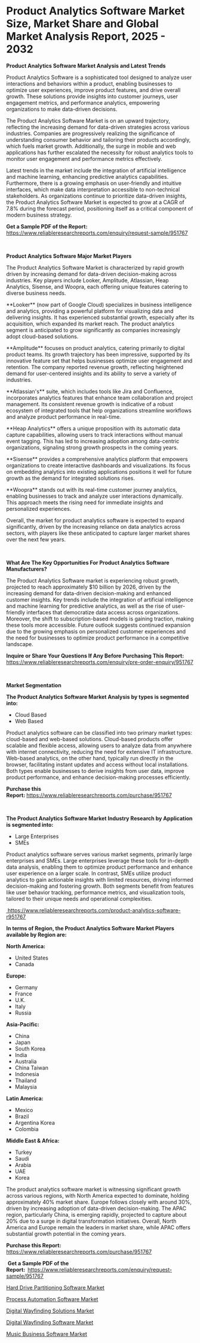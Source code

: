 <p><h1>Product Analytics Software Market Size, Market Share and Global Market Analysis Report, 2025 - 2032</h1></p><p><strong>Product Analytics Software Market Analysis and Latest Trends</strong></p>
<p><p>Product Analytics Software is a sophisticated tool designed to analyze user interactions and behaviors within a product, enabling businesses to optimize user experiences, improve product features, and drive overall growth. These solutions provide insights into customer journeys, user engagement metrics, and performance analytics, empowering organizations to make data-driven decisions.</p><p>The Product Analytics Software Market is on an upward trajectory, reflecting the increasing demand for data-driven strategies across various industries. Companies are progressively realizing the significance of understanding consumer behavior and tailoring their products accordingly, which fuels market growth. Additionally, the surge in mobile and web applications has further escalated the necessity for robust analytics tools to monitor user engagement and performance metrics effectively.</p><p>Latest trends in the market include the integration of artificial intelligence and machine learning, enhancing predictive analytics capabilities. Furthermore, there is a growing emphasis on user-friendly and intuitive interfaces, which make data interpretation accessible to non-technical stakeholders. As organizations continue to prioritize data-driven insights, the Product Analytics Software Market is expected to grow at a CAGR of 7.8% during the forecast period, positioning itself as a critical component of modern business strategy.</p></p>
<p><strong>Get a Sample PDF of the Report:&nbsp;</strong> <a href="https://www.reliableresearchreports.com/enquiry/request-sample/951767?utm_campaign=114&utm_medium=2&utm_source=Github&utm_content=ia&utm_term=06032025&utm_id=product-analytics-software">https://www.reliableresearchreports.com/enquiry/request-sample/951767</a></p>
<p>&nbsp;</p>
<p><strong>Product Analytics Software Major Market Players</strong></p>
<p><p>The Product Analytics Software Market is characterized by rapid growth driven by increasing demand for data-driven decision-making across industries. Key players include Looker, Amplitude, Atlassian, Heap Analytics, Sisense, and Woopra, each offering unique features catering to diverse business needs.</p><p>**Looker** (now part of Google Cloud) specializes in business intelligence and analytics, providing a powerful platform for visualizing data and delivering insights. It has experienced substantial growth, especially after its acquisition, which expanded its market reach. The product analytics segment is anticipated to grow significantly as companies increasingly adopt cloud-based solutions.</p><p>**Amplitude** focuses on product analytics, catering primarily to digital product teams. Its growth trajectory has been impressive, supported by its innovative feature set that helps businesses optimize user engagement and retention. The company reported revenue growth, reflecting heightened demand for user-centered insights and its ability to serve a variety of industries.</p><p>**Atlassian's** suite, which includes tools like Jira and Confluence, incorporates analytics features that enhance team collaboration and project management. Its consistent revenue growth is indicative of a robust ecosystem of integrated tools that help organizations streamline workflows and analyze product performance in real-time.</p><p>**Heap Analytics** offers a unique proposition with its automatic data capture capabilities, allowing users to track interactions without manual event tagging. This has led to increasing adoption among data-centric organizations, signaling strong growth prospects in the coming years.</p><p>**Sisense** provides a comprehensive analytics platform that empowers organizations to create interactive dashboards and visualizations. Its focus on embedding analytics into existing applications positions it well for future growth as the demand for integrated solutions rises.</p><p>**Woopra** stands out with its real-time customer journey analytics, enabling businesses to track and analyze user interactions dynamically. This approach meets the rising need for immediate insights and personalized experiences.</p><p>Overall, the market for product analytics software is expected to expand significantly, driven by the increasing reliance on data analytics across sectors, with players like these anticipated to capture larger market shares over the next few years.</p></p>
<p>&nbsp;</p>
<p><strong>What Are The Key Opportunities For Product Analytics Software Manufacturers?</strong></p>
<p><p>The Product Analytics Software market is experiencing robust growth, projected to reach approximately $10 billion by 2026, driven by the increasing demand for data-driven decision-making and enhanced customer insights. Key trends include the integration of artificial intelligence and machine learning for predictive analytics, as well as the rise of user-friendly interfaces that democratize data access across organizations. Moreover, the shift to subscription-based models is gaining traction, making these tools more accessible. Future outlook suggests continued expansion due to the growing emphasis on personalized customer experiences and the need for businesses to optimize product performance in a competitive landscape.</p></p>
<p><strong>Inquire or Share Your Questions If Any Before Purchasing This Report:</strong> <a href="https://www.reliableresearchreports.com/enquiry/pre-order-enquiry/951767?utm_campaign=114&utm_medium=2&utm_source=Github&utm_content=ia&utm_term=06032025&utm_id=product-analytics-software">https://www.reliableresearchreports.com/enquiry/pre-order-enquiry/951767</a></p>
<p>&nbsp;</p>
<p><strong>Market Segmentation</strong></p>
<p><strong>The Product Analytics Software Market Analysis by types is segmented into:</strong></p>
<p><ul><li>Cloud Based</li><li>Web Based</li></ul></p>
<p><p>Product analytics software can be classified into two primary market types: cloud-based and web-based solutions. Cloud-based products offer scalable and flexible access, allowing users to analyze data from anywhere with internet connectivity, reducing the need for extensive IT infrastructure. Web-based analytics, on the other hand, typically run directly in the browser, facilitating instant updates and access without local installations. Both types enable businesses to derive insights from user data, improve product performance, and enhance decision-making processes efficiently.</p></p>
<p><strong>Purchase this Report:&nbsp;</strong><a href="https://www.reliableresearchreports.com/purchase/951767?utm_campaign=114&utm_medium=2&utm_source=Github&utm_content=ia&utm_term=06032025&utm_id=product-analytics-software">https://www.reliableresearchreports.com/purchase/951767</a></p>
<p>&nbsp;</p>
<p><strong>The Product Analytics Software Market Industry Research by Application is segmented into:</strong></p>
<p><ul><li>Large Enterprises</li><li>SMEs</li></ul></p>
<p><p>Product analytics software serves various market segments, primarily large enterprises and SMEs. Large enterprises leverage these tools for in-depth data analysis, enabling them to optimize product performance and enhance user experience on a larger scale. In contrast, SMEs utilize product analytics to gain actionable insights with limited resources, driving informed decision-making and fostering growth. Both segments benefit from features like user behavior tracking, performance metrics, and visualization tools, tailored to their unique needs and operational complexities.</p></p>
<p><a href="https://www.reliableresearchreports.com/product-analytics-software-r951767?utm_campaign=114&utm_medium=2&utm_source=Github&utm_content=ia&utm_term=06032025&utm_id=product-analytics-software">&nbsp;https://www.reliableresearchreports.com/product-analytics-software-r951767</a></p>
<p><strong>In terms of Region, the Product Analytics Software Market Players available by Region are:</strong></p>
<p>
    <p> <strong> North America: </strong>
        <ul>
            <li>United States</li>
            <li>Canada</li>
        </ul>
        </p> 
    <p> <strong> Europe: </strong>
        <ul>
            <li>Germany</li>
            <li>France</li>
            <li>U.K.</li>
            <li>Italy</li>
            <li>Russia</li>
        </ul>
        </p> 
    <p> <strong> Asia-Pacific: </strong>
        <ul>
            <li>China</li>
            <li>Japan</li>
            <li>South Korea</li>
            <li>India</li>
            <li>Australia</li>
            <li>China Taiwan</li>
            <li>Indonesia</li>
            <li>Thailand</li>
            <li>Malaysia</li>
        </ul>
        </p> 
    <p> <strong> Latin America: </strong>
        <ul>
            <li>Mexico</li>
            <li>Brazil</li>
            <li>Argentina Korea</li>
            <li>Colombia</li>
        </ul>
        </p> 
    <p> <strong> Middle East & Africa: </strong>
        <ul>
            <li>Turkey</li>
            <li>Saudi</li>
            <li>Arabia</li>
            <li>UAE</li>
            <li>Korea</li>
        </ul>
    </p>
    </p>
<p><p>The product analytics software market is witnessing significant growth across various regions, with North America expected to dominate, holding approximately 40% market share. Europe follows closely with around 30%, driven by increasing adoption of data-driven decision-making. The APAC region, particularly China, is emerging rapidly, projected to capture about 20% due to a surge in digital transformation initiatives. Overall, North America and Europe remain the leaders in market share, while APAC offers substantial growth potential in the coming years.</p></p>
<p><strong>Purchase this Report: </strong><a href="https://www.reliableresearchreports.com/purchase/951767?utm_campaign=114&utm_medium=2&utm_source=Github&utm_content=ia&utm_term=06032025&utm_id=product-analytics-software">https://www.reliableresearchreports.com/purchase/951767</a></p>
<p>&nbsp;<strong>Get a Sample PDF of the Report:&nbsp;&nbsp;</strong><a href="https://www.reliableresearchreports.com/enquiry/request-sample/951767?utm_campaign=114&utm_medium=2&utm_source=Github&utm_content=ia&utm_term=06032025&utm_id=product-analytics-software">https://www.reliableresearchreports.com/enquiry/request-sample/951767</a></p>
<p><strong></strong></p>
<p><p><a href="https://github.com/jhoonatsev/Market-Research-Report-List-1/blob/main/hard-drive-partitioning-software-market.md?utm_campaign=114&utm_medium=2&utm_source=Github&utm_content=ia&utm_term=06032025&utm_id=product-analytics-software">Hard Drive Partitioning Software Market</a></p><p><a href="https://github.com/plawragarile/Market-Research-Report-List-1/blob/main/process-automation-software-market.md?utm_campaign=114&utm_medium=2&utm_source=Github&utm_content=ia&utm_term=06032025&utm_id=product-analytics-software">Process Automation Software Market</a></p><p><a href="https://github.com/hamremunazm4/Market-Research-Report-List-1/blob/main/digital-wayfinding-solutions-market.md?utm_campaign=114&utm_medium=2&utm_source=Github&utm_content=ia&utm_term=06032025&utm_id=product-analytics-software">Digital Wayfinding Solutions Market</a></p><p><a href="https://github.com/boccalyver5k/Market-Research-Report-List-1/blob/main/digital-wayfinding-software-market.md?utm_campaign=114&utm_medium=2&utm_source=Github&utm_content=ia&utm_term=06032025&utm_id=product-analytics-software">Digital Wayfinding Software Market</a></p><p><a href="https://github.com/shopovdjondo/Market-Research-Report-List-1/blob/main/music-business-software-market.md?utm_campaign=114&utm_medium=2&utm_source=Github&utm_content=ia&utm_term=06032025&utm_id=product-analytics-software">Music Business Software Market</a></p></p>